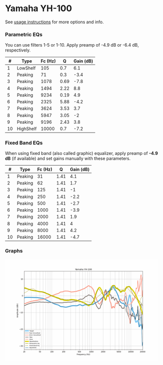 # Yamaha YH-100
See [usage instructions](https://github.com/jaakkopasanen/AutoEq#usage) for more options and info.

### Parametric EQs
You can use filters 1-5 or 1-10. Apply preamp of -4.9 dB or -6.4 dB, respectively.

|   # | Type      |   Fc (Hz) |    Q |   Gain (dB) |
|-----|-----------|-----------|------|-------------|
|   1 | LowShelf  |       105 | 0.7  |         6.1 |
|   2 | Peaking   |        71 | 0.3  |        -3.4 |
|   3 | Peaking   |      1078 | 0.69 |        -7.8 |
|   4 | Peaking   |      1494 | 2.22 |         8.8 |
|   5 | Peaking   |      9234 | 0.19 |         4.9 |
|   6 | Peaking   |      2325 | 5.88 |        -4.2 |
|   7 | Peaking   |      3624 | 3.53 |         3.7 |
|   8 | Peaking   |      5947 | 3.05 |        -2   |
|   9 | Peaking   |      9196 | 2.43 |         3.8 |
|  10 | HighShelf |     10000 | 0.7  |        -7.2 |

### Fixed Band EQs
When using fixed band (also called graphic) equalizer, apply preamp of **-4.9 dB** (if available) and set gains manually with these parameters.

|   # | Type    |   Fc (Hz) |    Q |   Gain (dB) |
|-----|---------|-----------|------|-------------|
|   1 | Peaking |        31 | 1.41 |         4.1 |
|   2 | Peaking |        62 | 1.41 |         1.7 |
|   3 | Peaking |       125 | 1.41 |        -1   |
|   4 | Peaking |       250 | 1.41 |        -2.2 |
|   5 | Peaking |       500 | 1.41 |        -2.7 |
|   6 | Peaking |      1000 | 1.41 |        -3.9 |
|   7 | Peaking |      2000 | 1.41 |         1.9 |
|   8 | Peaking |      4000 | 1.41 |         4   |
|   9 | Peaking |      8000 | 1.41 |         4.2 |
|  10 | Peaking |     16000 | 1.41 |        -4.7 |

### Graphs
![](./Yamaha%20YH-100.png)
